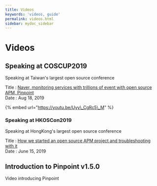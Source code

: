 ```yaml
---
title: Videos
keywords: 'videos, guide'
permalink: videos.html
sidebar: mydoc_sidebar
---
```


# Videos

## Speaking at COSCUP2019

Speaking at Taiwan's largest open source conference

Title : [Naver, monitoring services with trillions of event with open source APM, Pinpoint](https://coscup.org/2019/en/programs/naver-monitoring-services-with-trillions-of-event-with-open-source-apm-pinpoint)  
Date : Aug 18, 2019

{% embed url="https://youtu.be/Uyy\_CgRc5\_M" %}

### Speaking at HKOSCon2019 

Speaking at HongKong's largest open source conference 

Title : [How we started an open source APM project and troubleshooting with it](https://hkoscon.org/2019/topics/how-we-started-open-source-apm-project-and-troubleshooting-it)  
Date : June 15, 2019

## Introduction to Pinpoint v1.5.0

Video introducing Pinpoint

